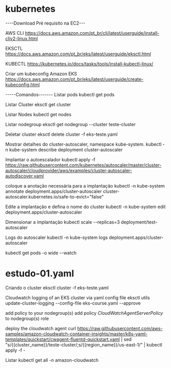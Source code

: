# kubernetes
----Download Pré requisito na EC2---

AWS CLI
https://docs.aws.amazon.com/pt_br/cli/latest/userguide/install-cliv2-linux.html	
	

EKSCTL
https://docs.aws.amazon.com/pt_br/eks/latest/userguide/eksctl.html	
	

KUBECTL
https://kubernetes.io/docs/tasks/tools/install-kubectl-linux/	


Criar um kubeconfig Amazon EKS
https://docs.aws.amazon.com/pt_br/eks/latest/userguide/create-kubeconfig.html

-----Comandos-------
Listar pods
kubectl get pods

Listar Cluster
eksctl get cluster	

Listar Nodes
kubectl get nodes

Listar nodegroup
eksctl get nodegroup --cluster teste-cluster

Deletar cluster
eksctl delete cluster -f eks-teste.yaml

Mostrar detalhes do cluster-autoscaler, namespace kube-system.
kubectl -n kube-system describe deployment cluster-autoscaler

Implantar o autoescalador
kubectl apply -f https://raw.githubusercontent.com/kubernetes/autoscaler/master/cluster-autoscaler/cloudprovider/aws/examples/cluster-autoscaler-autodiscover.yaml

coloque a anotação necessária para a implantação
kubectl -n kube-system annotate deployment.apps/cluster-autoscaler cluster-autoscaler.kubernetes.io/safe-to-evict="false"

Edite a implantação e defina o nome do cluster
kubectl -n kube-system edit deployment.apps/cluster-autoscaler

Dimensionar a implantação
kubectl scale --replicas=3 deployment/test-autoscaler

Logs do autoscaler
kubectl -n kube-system logs deployment.apps/cluster-autoscaler

kubectl get pods -o wide --watch

# estudo-01.yaml
 Criando o cluster
 eksctl cluster -f eks-teste.yaml

 Cloudwatch logging of an EKS cluster via yaml config file
 eksctl utils update-cluster-logging --config-file eks-course.yaml --approve

add policy to your nodegroup(s)
add policy *CloudWatchAgentServerPolicy* to nodegroup(s) role

deploy the cloudwatch agent
curl https://raw.githubusercontent.com/aws-samples/amazon-cloudwatch-container-insights/master/k8s-yaml-templates/quickstart/cwagent-fluentd-quickstart.yaml | sed "s/{{cluster_name}}/teste-cluster/;s/{{region_name}}/us-east-1/" | kubectl apply -f -

Listar 
kubectl get all -n amazon-cloudwatch

